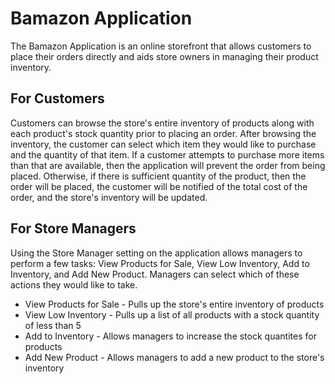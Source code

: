 # Bamazon Application

The Bamazon Application is an online storefront that allows customers to place their orders directly and aids store owners in managing their product inventory.

## For Customers

Customers can browse the store's entire inventory of products along with each product's stock quantity prior to placing an order. After browsing the inventory, the customer can select which item they would like to purchase and the quantity of that item. If a customer attempts to purchase more items than that are available, then the application will prevent the order from being placed. Otherwise, if there is sufficient quantity of the product, then the order will be placed, the customer will be notified of the total cost of the order, and the store's inventory will be updated.

## For Store Managers

Using the Store Manager setting on the application allows managers to perform a few tasks: View Products for Sale, View Low Inventory, Add to Inventory, and Add New Product. Managers can select which of these actions they would like to take. 

* View Products for Sale - Pulls up the store's entire inventory of products
* View Low Inventory - Pulls up a list of all products with a stock quantity of less than 5
* Add to Inventory - Allows managers to increase the stock quantites for products 
* Add New Product - Allows managers to add a new product to the store's inventory

